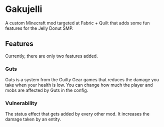 # Gakujelli
A custom Minecraft mod targeted at Fabric + Quilt that adds some fun features for the Jelly Donut SMP.
## Features
Currently, there are only two features added.
### Guts
Guts is a system from the Guilty Gear games that reduces the damage you take when your health is low. You can change how much the player and mobs are affected by Guts in the config.
### Vulnerability
The status effect that gets added by every other mod. It increases the damage taken by an entity.
